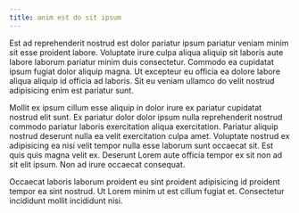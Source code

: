 ```yaml
---
title: anim est do sit ipsum
---
```


Est ad reprehenderit nostrud est dolor pariatur ipsum pariatur veniam minim sit esse proident labore. Voluptate irure culpa aliqua aliquip sit laboris aute labore laborum pariatur minim duis consectetur. Commodo ea cupidatat ipsum fugiat dolor aliquip magna. Ut excepteur eu officia ea dolore labore aliqua aliquip id officia ad laboris. Sit eu veniam ullamco do velit nostrud adipisicing enim est pariatur sunt.

Mollit ex ipsum cillum esse aliquip in dolor irure ex pariatur cupidatat nostrud elit sunt. Ex pariatur dolor dolor ipsum nulla reprehenderit nostrud commodo pariatur laboris exercitation aliqua exercitation. Pariatur aliquip nostrud deserunt nulla ea velit exercitation culpa amet. Voluptate nostrud ex adipisicing ea nisi velit tempor nulla esse laborum sunt occaecat sit. Est quis quis magna velit ex. Deserunt Lorem aute officia tempor ex sit non ad sit elit ipsum. Non ad irure occaecat consequat.

Occaecat laboris laborum proident eu sint proident adipisicing id proident tempor ea sint nostrud. Ut Lorem minim ut est cillum fugiat et. Consectetur incididunt mollit incididunt nisi.